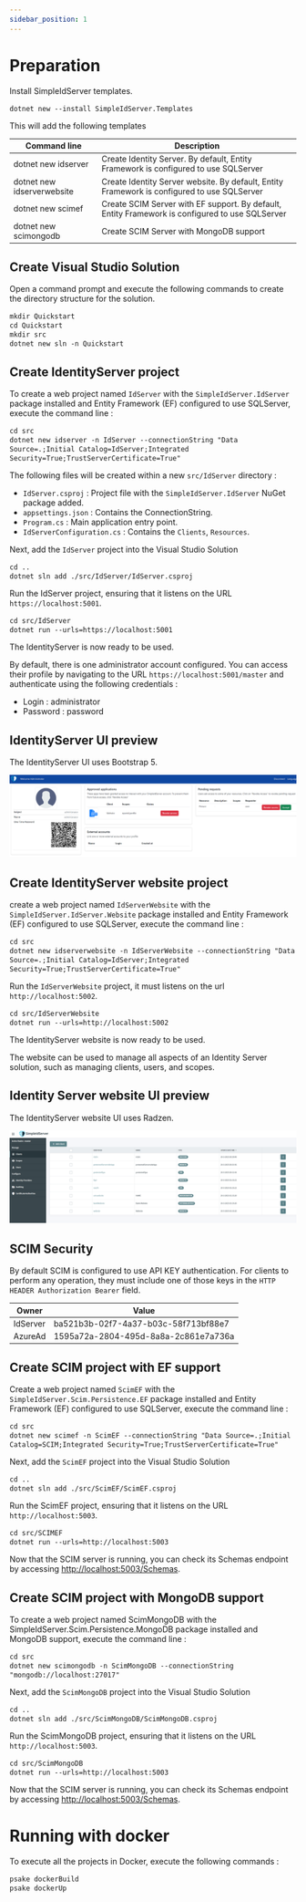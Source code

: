 ```yaml
---
sidebar_position: 1
---
```


# Preparation

Install SimpleIdServer templates.

```
dotnet new --install SimpleIdServer.Templates
```

This will add the following templates

| Command line                 | Description                                                                                      |
| ---------------------------- | ------------------------------------------------------------------------------------------------ |
| dotnet new idserver          | Create Identity Server. By default, Entity Framework is configured to use SQLServer              |
| dotnet new idserverwebsite   | Create Identity Server website. By default, Entity Framework is configured to use SQLServer      |
| dotnet new scimef            | Create SCIM Server with EF support. By default, Entity Framework is configured to use SQLServer  |
| dotnet new scimongodb        | Create SCIM Server with MongoDB support                                                          |

## Create Visual Studio Solution

Open a command prompt and execute the following commands to create the directory structure for the solution.

```
mkdir Quickstart
cd Quickstart
mkdir src
dotnet new sln -n Quickstart
```

## Create IdentityServer project

To create a web project named `IdServer` with the `SimpleIdServer.IdServer` package installed and Entity Framework (EF) configured to use SQLServer, execute the command line :

```
cd src
dotnet new idserver -n IdServer --connectionString "Data Source=.;Initial Catalog=IdServer;Integrated Security=True;TrustServerCertificate=True"
```

The following files will be created within a new `src/IdServer` directory :

* `IdServer.csproj` : Project file with the `SimpleIdServer.IdServer` NuGet package added.
* `appsettings.json` : Contains the ConnectionString.
* `Program.cs` : Main application entry point.
* `IdServerConfiguration.cs` : Contains the `Clients`, `Resources`.

Next, add the `IdServer` project into the Visual Studio Solution

```
cd ..
dotnet sln add ./src/IdServer/IdServer.csproj
```

Run the IdServer project, ensuring that it listens on the URL `https://localhost:5001`.

```
cd src/IdServer
dotnet run --urls=https://localhost:5001
```

The IdentityServer is now ready to be used. 

By default, there is one administrator account configured. You can access their profile by navigating to the URL `https://localhost:5001/master` and authenticate using the following credentials :

* Login : administrator
* Password : password

## IdentityServer UI preview

The IdentityServer UI uses Bootstrap 5.

![IdentityServer](./images/IdentityServer-1.png)

## Create IdentityServer website project

create a web project named `IdServerWebsite` with the `SimpleIdServer.IdServer.Website` package installed and Entity Framework (EF) configured to use SQLServer, execute the command line :

```
cd src
dotnet new idserverwebsite -n IdServerWebsite --connectionString "Data Source=.;Initial Catalog=IdServer;Integrated Security=True;TrustServerCertificate=True"
```

Run the `IdServerWebsite` project, it must listens on the url `http://localhost:5002`.

```
cd src/IdServerWebsite
dotnet run --urls=http://localhost:5002
```

The IdentityServer website is now ready to be used.

The website can be used to manage all aspects of an Identity Server solution, such as managing clients, users, and scopes.

## Identity Server website UI preview

The IdentityServer website UI uses Radzen.

![IdentityServerWebsite](./images/IdentityServerWebsite-2.png)

## SCIM Security

By default SCIM is configured to use API KEY authentication.
For clients to perform any operation, they must include one of those keys in the `HTTP HEADER Authorization Bearer` field.

| Owner    | Value                                |
| -------- | ------------------------------------ |
| IdServer | ba521b3b-02f7-4a37-b03c-58f713bf88e7 |
| AzureAd  | 1595a72a-2804-495d-8a8a-2c861e7a736a |

## Create SCIM project with EF support

Create a web project named `ScimEF` with the `SimpleIdServer.Scim.Persistence.EF` package installed and Entity Framework (EF) configured to use SQLServer, execute the command line :

```
cd src
dotnet new scimef -n ScimEF --connectionString "Data Source=.;Initial Catalog=SCIM;Integrated Security=True;TrustServerCertificate=True"
```

Next, add the `ScimEF` project into the Visual Studio Solution

```
cd ..
dotnet sln add ./src/ScimEF/ScimEF.csproj
```

Run the ScimEF project, ensuring that it listens on the URL `http://localhost:5003`.

```
cd src/SCIMEF
dotnet run --urls=http://localhost:5003
```

Now that the SCIM server is running, you can check its Schemas endpoint by accessing [http://localhost:5003/Schemas](http://localhost:5003/Schemas).

## Create SCIM project with MongoDB support


To create a web project named ScimMongoDB with the SimpleIdServer.Scim.Persistence.MongoDB package installed and MongoDB support, execute the command line :

```
cd src
dotnet new scimongodb -n ScimMongoDB --connectionString "mongodb://localhost:27017"
```

Next, add the `ScimMongoDB` project into the Visual Studio Solution

```
cd ..
dotnet sln add ./src/ScimMongoDB/ScimMongoDB.csproj
```

Run the ScimMongoDB project, ensuring that it listens on the URL `http://localhost:5003`.

```
cd src/ScimMongoDB
dotnet run --urls=http://localhost:5003
```

Now that the SCIM server is running, you can check its Schemas endpoint by accessing [http://localhost:5003/Schemas](http://localhost:5003/Schemas).

# Running with docker

To execute all the projects in Docker, execute the following commands :

```
psake dockerBuild
psake dockerUp
```